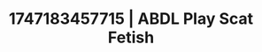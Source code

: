 ---
categories:
- AI lover POV
- Intimate moaning
- Erogenous zones
- Real couple content
- Hands in hair
image: /assets/images/1747183457715.jpg
layout: post
seo:
  description: Featured content with high-quality Scat Fetish, ABDL Play. HD images
    available.
  keywords: Scat Fetish, ABDL Play
  og_image: /assets/images/1747183457715.jpg
  schema_type: VisualArtwork
tags:
- ABDL Play
- Scat Fetish
- '#1747183457715'
title: 1747183457715 | ABDL Play Scat Fetish
---
